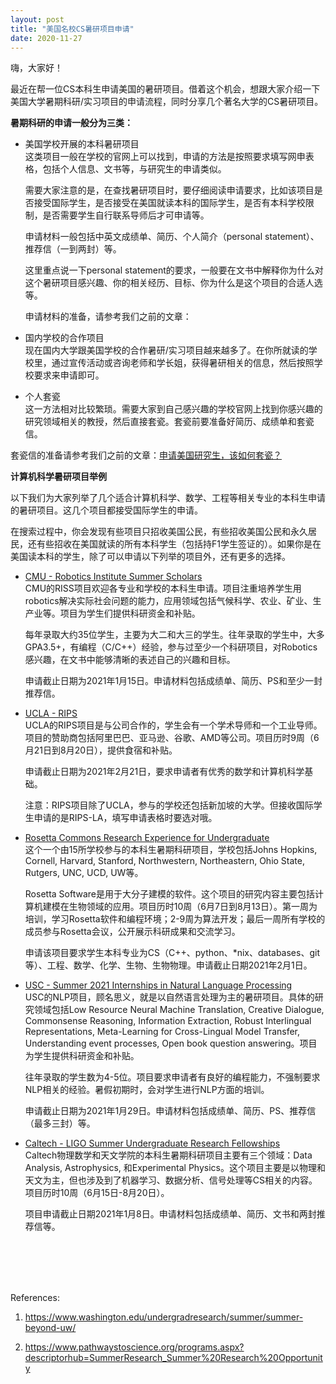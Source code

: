 ```yaml
---
layout: post
title: "美国名校CS暑研项目申请"
date: 2020-11-27
---
```


嗨，大家好！

最近在帮一位CS本科生申请美国的暑研项目。借着这个机会，想跟大家介绍一下美国大学暑期科研/实习项目的申请流程，同时分享几个著名大学的CS暑研项目。

**暑期科研的申请一般分为三类：**

+ 美国学校开展的本科暑研项目  
  这类项目一般在学校的官网上可以找到，申请的方法是按照要求填写网申表格，包括个人信息、文书等，与研究生的申请类似。

  需要大家注意的是，在查找暑研项目时，要仔细阅读申请要求，比如该项目是否接受国际学生，是否接受在美国就读本科的国际学生，是否有本科学校限制，是否需要学生自行联系导师后才可申请等。

  申请材料一般包括中英文成绩单、简历、个人简介（personal statement）、推荐信（一到两封）等。

  这里重点说一下personal statement的要求，一般要在文书中解释你为什么对这个暑研项目感兴趣、你的相关经历、目标、你为什么是这个项目的合适人选等。

  申请材料的准备，请参考我们之前的文章：

+ 国内学校的合作项目  
  现在国内大学跟美国学校的合作暑研/实习项目越来越多了。在你所就读的学校里，通过宣传活动或咨询老师和学长姐，获得暑研相关的信息，然后按照学校要求来申请即可。

+ 个人套瓷  
  这一方法相对比较繁琐。需要大家到自己感兴趣的学校官网上找到你感兴趣的研究领域相关的教授，然后直接套瓷。套瓷前要准备好简历、成绩单和套瓷信。

套瓷信的准备请参考我们之前的文章：[申请美国研究生，该如何套瓷？](http://www.tessay.org/blog/2017/09/17/taoci)

**计算机科学暑研项目举例**  

以下我们为大家列举了几个适合计算机科学、数学、工程等相关专业的本科生申请的暑研项目。这几个项目都接受国际学生的申请。

在搜索过程中，你会发现有些项目只招收美国公民，有些招收美国公民和永久居民，还有些招收在美国就读的所有本科学生（包括持F1学生签证的）。如果你是在美国读本科的学生，除了可以申请以下列举的项目外，还有更多的选择。

+ [CMU - Robotics Institute Summer Scholars](https://applygrad.cs.cmu.edu/apply/index.php?domain=38)  
  CMU的RISS项目欢迎各专业和学校的本科生申请。项目注重培养学生用robotics解决实际社会问题的能力，应用领域包括气候科学、农业、矿业、生产业等。项目为学生们提供科研资金和补贴。

  每年录取大约35位学生，主要为大二和大三的学生。往年录取的学生中，大多GPA3.5+，有编程（C/C++）经验，参与过至少一个科研项目，对Robotics感兴趣，在文书中能够清晰的表述自己的兴趣和目标。

  申请截止日期为2021年1月15日。申请材料包括成绩单、简历、PS和至少一封推荐信。

+ [UCLA - RIPS](http://www.ipam.ucla.edu/programs/student-research-programs/research-in-industrial-projects-for-students-rips-2021/?tab=overviewhttp://www.ipam.ucla.edu/programs/student-research-programs/research-in-industrial-projects-for-students-rips-2021/?tab=overview)  
  UCLA的RIPS项目是与公司合作的，学生会有一个学术导师和一个工业导师。项目的赞助商包括阿里巴巴、亚马逊、谷歌、AMD等公司。项目历时9周（6月21日到8月20日），提供食宿和补贴。

  申请截止日期为2021年2月21日，要求申请者有优秀的数学和计算机科学基础。

  注意：RIPS项目除了UCLA，参与的学校还包括新加坡的大学。但接收国际学生申请的是RIPS-LA，填写申请表格时要选对哦。

+ [Rosetta Commons Research Experience for Undergraduate](https://www.rosettacommons.org/about/intern)  
  这个一个由15所学校参与的本科生暑期科研项目，学校包括Johns Hopkins, Cornell, Harvard, Stanford, Northwestern, Northeastern, Ohio State, Rutgers, UNC, UCD, UW等。

  Rosetta Software是用于大分子建模的软件。这个项目的研究内容主要包括计算机建模在生物领域的应用。项目历时10周（6月7日到8月13日）。第一周为培训，学习Rosetta软件和编程环境；2-9周为算法开发；最后一周所有学校的成员参与Rosetta会议，公开展示科研成果和交流学习。

  申请该项目要求学生本科专业为CS（C++、python、*nix、databases、git等）、工程、数学、化学、生物、生物物理。申请截止日期2021年2月1日。

+ [USC - Summer 2021 Internships in Natural Language Processing](https://www.isi.edu/projects/nlg/summer_internships)  
  USC的NLP项目，顾名思义，就是以自然语言处理为主的暑研项目。具体的研究领域包括Low Resource Neural Machine Translation, Creative Dialogue, Commonsense Reasoning, Information Extraction, Robust Interlingual Representations, Meta-Learning for Cross-Lingual Model Transfer, Understanding event processes, Open book question answering。项目为学生提供科研资金和补贴。

  往年录取的学生数为4-5位。项目要求申请者有良好的编程能力，不强制要求NLP相关的经验。暑假初期时，会对学生进行NLP方面的培训。

  申请截止日期为2021年1月29日。申请材料包括成绩单、简历、PS、推荐信（最多三封）等。

+ [Caltech - LIGO Summer Undergraduate Research Fellowships](https://labcit.ligo.caltech.edu/LIGO_web/students/SURF/)  
  Caltech物理数学和天文学院的本科生暑期科研项目主要有三个领域：Data Analysis, Astrophysics, 和Experimental Physics。这个项目主要是以物理和天文为主，但也涉及到了机器学习、数据分析、信号处理等CS相关的内容。项目历时10周（6月15日-8月20日）。

  项目申请截止日期2021年1月8日。申请材料包括成绩单、简历、文书和两封推荐信等。
<br>
<br>
<br>
<br>


References:  
1. https://www.washington.edu/undergradresearch/summer/summer-beyond-uw/

2. https://www.pathwaystoscience.org/programs.aspx?descriptorhub=SummerResearch_Summer%20Research%20Opportunity
